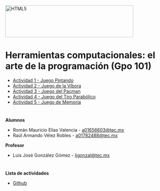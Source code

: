 <img src="http://elacontecer.com.mx/wp-content/uploads/2019/10/TecMonterrey_Horizontal_RGB.jpg" alt="HTML5" style="width:400px;height:100px">

# Herramientas computacionales: el arte de la programación (Gpo 101)

<ul>
  <li><a href="https://github.com/roeliars/Paint" target="_blank">Actividad 1 - Juego Pintando</a></li>
  <li><a href="https://github.com/roeliars/Snake" target="_blank">Actividad 2 - Juego de la Víbora</a></li>
  <li><a href="https://github.com/roeliars/Pacman" target="_blank">Actividad 3 - Juego del Pacman</a></li>
  <li><a href="https://github.com/Raul-VR/Cannon" target="_blank">Actividad 4 - Juego del Tiro Parabólico</a></li>
  <li><a href="https://github.com/Raul-VR/Memory" target="_blank">Actividad 5 - Juego de Memoria</a></li>
</ul>

#
**Alumnos**
<ul>
  <li>Román Mauricio Elias Valencia - <a href="mailto:a01656603@tec.mx">a01656603@tec.mx</a></li>
  <li>Raúl Armando Vélez Robles - <a href="mailto:a01782488@tec.mx">a01782488@tec.mx</a></li>
</ul>

**Profesor**
<ul>
  <li>Luis José González Gómez - <a href="mailto:ljgonzal@tec.mx">ljgonzal@tec.mx</a></li>
</ul>

#
**Lista de actividades**
<ul>
  <li><a href="https://github.com/users/roeliars/projects/1/views/1">Github</a></li>
</ul>
